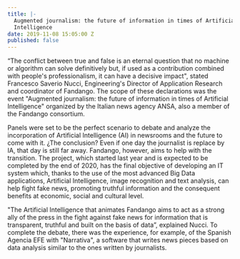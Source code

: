 ```yaml
---
title: |-
  Augmented journalism: the future of information in times of Artificial
  Intelligence
date: 2019-11-08 15:05:00 Z
published: false
---
```


“The conflict between true and false is an eternal question that no machine or algorithm can solve definitively but, if used as a contribution combined with people's professionalism, it can have a decisive impact", stated Francesco Saverio Nucci, Engineering's Director of Application Research and coordinator of Fandango. The scope of these declarations was the event "Augmented journalism: the future of information in times of Artificial Intelligence" organized by the Italian news agency ANSA, also  a member of the Fandango consortium.

Panels were set to be the perfect scenario to debate and analyze the incorporation of Artificial Intelligence (AI) in newsrooms and the future to come with it. ¿The conclusion? Even if one day the journalist is replace by IA, that day is still far away. Fandango, however, aims to help with the transition. The project, which started last year and is expected to be completed by the end of 2020, has the final objective of developing an IT system which, thanks to the use of the most advanced Big Data applications, Artificial Intelligence, image recognition and text analysis, can help fight fake news, promoting truthful information and the consequent benefits at economic, social and cultural level.

"The Artificial Intelligence that animates Fandango aims to act as a strong ally of the press in the fight against fake news for information that is transparent, truthful and built on the basis of data”, explained Nucci. To complete the debate, there was the experience, for example, of the Spanish Agencia EFE with "Narrativa", a software that writes news pieces based on data analysis similar to the ones written by journalists. 



